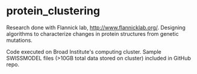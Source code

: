 # protein_clustering

Research done with Flannick lab, http://www.flannicklab.org/.  Designing algorithms to characterize changes in protein structures from genetic mutations.

Code executed on Broad Institute's computing cluster.  Sample SWISSMODEL files (>10GB total data stored on cluster) included in GitHub repo.
